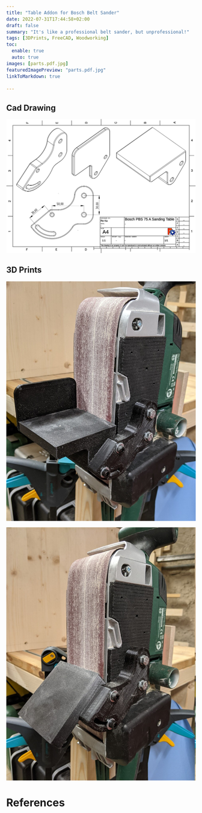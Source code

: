```yaml
---
title: "Table Addon for Bosch Belt Sander"
date: 2022-07-31T17:44:58+02:00
draft: false
summary: "It's like a professional belt sander, but unprofessional!"
tags: [3DPrints, FreeCAD, Woodworking]
toc:
  enable: true
  auto: true
images: [parts.pdf.jpg]
featuredImagePreview: "parts.pdf.jpg"
linkToMarkdown: true

---
```


## Cad Drawing

![Drawing](parts.pdf.jpg)

## 3D Prints

![Table with end stop](table-with-stop.jpg)

![Table folded](table-folded.jpg)

# References